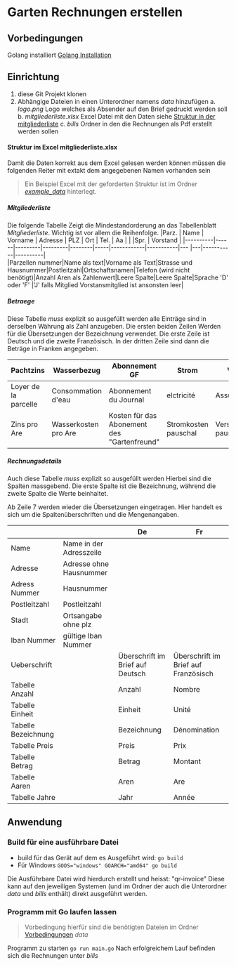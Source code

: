 # Garten Rechnungen erstellen
## Vorbedingungen
Golang installiert [Golang Installation](https://go.dev/doc/install)

## Einrichtung
1. diese Git Projekt klonen
3. Abhängige Dateien in einen Unterordner namens _data_ hinzufügen
  a. _logo.png_ Logo welches als Absender auf den Brief gedruckt werden soll
  b. _mitgliederliste.xlsx_ Excel Datei mit den Daten siehe [Struktur in der mitgliederliste](#struktur-in-mitgliederliste)
  c. _bills_ Ordner in den die Rechnungen als Pdf erstellt werden sollen


#### Struktur im Excel **mitgliederliste.xlsx**
Damit die Daten korrekt aus dem Excel gelesen werden können müssen die folgenden Reiter mit extakt dem angegebenen Namen vorhanden sein

> Ein Beispiel Excel mit der geforderten Struktur ist im Ordner [_example_data_](./example_data/mitgliederliste.xlsx) hinterlegt.

##### _Mitgliederliste_
Die folgende Tabelle Zeigt die Mindestandorderung an das Tabellenblatt _Mitgliederliste_. Wichtig ist vor allem die Reihenfolge.
|Parz.	        | Name | Vorname | Adresse | PLZ | Ort | Tel. | Aa | | |Spr. | Vorstand |
|----------|------|---------|---------|--------|-----|------------|-----------|--- |---|-----------|----------|		
|Parzellen nummer|Name als text|Vorname als Text|Strasse und Hausnummer|Postleitzahl|Ortschaftsnamen|Telefon (wird nicht benötigt)|Anzahl Aren als Zahlenwert|Leere Spalte|Leere Spalte|Sprache 'D' oder 'F' |'J' falls Mitglied Vorstansmitglied ist ansonsten leer|	

##### _Betraege_
Diese Tabelle _muss_ explizit so ausgefüllt werden
alle Einträge sind in derselben Währung als Zahl anzugeben. Die ersten beiden Zeilen Werden für die Übersetzungen der Bezeichnung verwendet. Die erste Zeile ist Deutsch und die zweite Französisch.
In der dritten Zeile sind dann die Beträge in Franken angegeben.

|Pachtzins | Wasserbezug	| Abonnement GF | Strom | Versicherung | Mitgliederbeitrag | Reparatur Fonds | Verwaltungskosten |
|---------|--------------|--------------|------|--------|-----------|-----------|-----------|
|Loyer de la parcelle |	Consommation d'eau |	Abonnement du Journal |	elctricité | Assurance |	Cotisation | Fonds de réparation | frais de gestion|
| Zins pro Are| Wasserkosten pro Are|Kosten für das Abonement des "Gartenfreund"|Stromkosten pauschal| Versicherungskosten pauschal |Mitgliederbeitrag pauschal|Beitrag an den Reparaturfonds pauschal|Beitrag an die Verwaltungskosten pauschal|

##### _Rechnungsdetails_
Auch diese Tabelle _muss_ explizit so ausgefüllt werden
Hierbei sind die Spalten massgebend. Die erste Spalte ist die Bezeichnung, während die zweite Spalte die Werte beinhaltet.

Ab Zeile 7 werden wieder die Übersetzungen eingetragen. Hier handelt es sich um die Spaltenüberschriften und die Mengenangaben.

| | | De | Fr |
|---- | ---- | ---- | ---- |
|Name | Name in der Adresszeile|
| Adresse |	Adresse ohne Hausnummer |
| Adress Nummer | Hausnummer |
| Postleitzahl | Postleitzahl |
| Stadt | Ortsangabe ohne plz |
|Iban Nummer | gültige Iban Nummer |
| Ueberschrift |  | Überschrift im Brief auf Deutsch| Überschrift im Brief auf Französisch |
| Tabelle Anzahl | | Anzahl | Nombre |
| Tabelle Einheit | | Einheit | Unité |
| Tabelle Bezeichnung | | Bezeichnung | Dénomination |
| Tabelle Preis | | Preis | Prix |
| Tabelle Betrag | | Betrag | Montant |
| Tabelle Aaren | | Aren | Are |
| Tabelle Jahre | | Jahr | Année |


## Anwendung

### Build für eine ausführbare Datei
- build für das Gerät auf dem es Ausgeführt wird: `go build`
- Für Windows `GOOS="windows" GOARCH="amd64" go build` 

Die Ausführbare Datei wird hierdurch erstellt und heisst: "qr-invoice"
Diese kann auf den jeweiligen Systemen (und im Ordner  der auch die Unterordner _data_ und _bills_ enthält) direkt ausgeführt werden.

### Programm mit Go laufen lassen
> Vorbedingung hierfür sind die benötigten Dateien im Ordner [Vorbedingungen](#einrichtung) _data_

Programm zu starten `go run main.go`
Nach erfolgreichem Lauf befinden sich die Rechnungen unter _bills_


